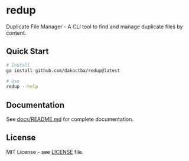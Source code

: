 # redup

Duplicate File Manager - A CLI tool to find and manage duplicate files by content.

## Quick Start

```bash
# Install
go install github.com/dakoctba/redup@latest

# Use
redup --help
```

## Documentation

See [docs/README.md](docs/README.md) for complete documentation.

## License

MIT License - see [LICENSE](LICENSE) file.
